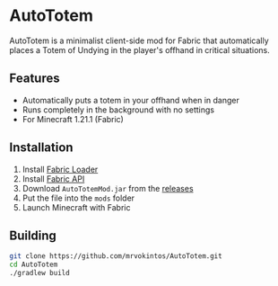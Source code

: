 # AutoTotem

AutoTotem is a minimalist client-side mod for Fabric that automatically places a Totem of Undying in the player's offhand in critical situations.

## Features

- Automatically puts a totem in your offhand when in danger
- Runs completely in the background with no settings
- For Minecraft 1.21.1 (Fabric)

## Installation

1. Install [Fabric Loader](https://fabricmc.net/use/)
2. Install [Fabric API](https://modrinth.com/mod/fabric-api)
3. Download `AutoTotemMod.jar` from the [releases](https://github.com/mrvokintos/AutoTotem/releases)
4. Put the file into the `mods` folder
5. Launch Minecraft with Fabric

## Building

```bash
git clone https://github.com/mrvokintos/AutoTotem.git
cd AutoTotem
./gradlew build
